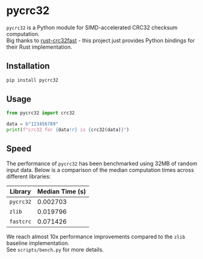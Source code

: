 # pycrc32
`pycrc32` is a Python module for SIMD-accelerated CRC32 checksum computation.  
Big thanks to [rust-crc32fast](https://github.com/srijs/rust-crc32fast) - this project just provides Python bindings for their Rust implementation.

## Installation
```sh
pip install pycrc32
```

## Usage
```python
from pycrc32 import crc32

data = b"123456789"
print(f"crc32 for {data!r} is {crc32(data)}")
```

## Speed
The performance of `pycrc32` has been benchmarked using 32MB of random input data. Below is a comparison of the median computation times across different libraries:

| Library   | Median Time (s) |
|-----------|-----------------|
| `pycrc32` | 0.002703        |
| `zlib`    | 0.019796        |
| `fastcrc` | 0.071426        |

We reach almost 10x performance improvements compared to the `zlib` baseline implementation.  
See `scripts/bench.py` for more details.
